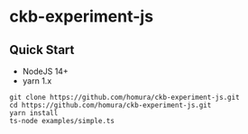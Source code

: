 # ckb-experiment-js

## Quick Start

- NodeJS 14+
- yarn 1.x

```
git clone https://github.com/homura/ckb-experiment-js.git
cd https://github.com/homura/ckb-experiment-js.git
yarn install
ts-node examples/simple.ts
```